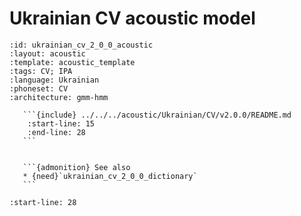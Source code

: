 
# Ukrainian CV acoustic model

``````{acoustic} Ukrainian CV acoustic model
:id: ukrainian_cv_2_0_0_acoustic
:layout: acoustic
:template: acoustic_template
:tags: CV; IPA
:language: Ukrainian
:phoneset: CV
:architecture: gmm-hmm

   ```{include} ../../../acoustic/Ukrainian/CV/v2.0.0/README.md
    :start-line: 15
    :end-line: 28
   ```


   ```{admonition} See also
   * {need}`ukrainian_cv_2_0_0_dictionary`
   ```
``````

```{include} ../../../acoustic/Ukrainian/CV/v2.0.0/README.md
:start-line: 28
```
